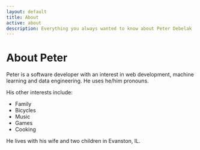 ```yaml
---
layout: default
title: About
active: about
description: Everything you always wanted to know about Peter Debelak
---
```


<h1 class="lead">About Peter</h1>

Peter is a software developer with an interest in web development,
machine learning and data engineering. He uses he/him pronouns.

His other interests include:

* Family
* Bicycles
* Music
* Games
* Cooking

He lives with his wife and two children in Evanston, IL.
